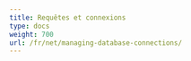 ```yaml
---
title: Requêtes et connexions
type: docs
weight: 700
url: /fr/net/managing-database-connections/
---
```



